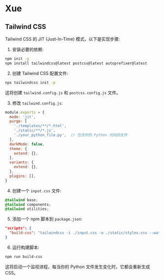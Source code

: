 # Xue

## Tailwind CSS

Tailwind CSS 的 JIT (Just-In-Time) 模式，以下是实现步骤:

1. 安装必要的依赖:

```bash
npm init -y
npm install tailwindcss@latest postcss@latest autoprefixer@latest
```

2. 创建 Tailwind CSS 配置文件:

```bash
npx tailwindcss init -p
```

这将创建 `tailwind.config.js` 和 `postcss.config.js` 文件。

3. 修改 `tailwind.config.js`:

```javascript
module.exports = {
  mode: 'jit',
  purge: [
    './templates/**/*.html',
    './static/**/*.js',
    './your_python_file.py',  // 包含你的 Python 代码的文件
  ],
  darkMode: false,
  theme: {
    extend: {},
  },
  variants: {
    extend: {},
  },
  plugins: [],
}
```

4. 创建一个 `input.css` 文件:

```css
@tailwind base;
@tailwind components;
@tailwind utilities;
```

5. 添加一个 npm 脚本到 `package.json`:

```json
"scripts": {
  "build-css": "tailwindcss -i ./input.css -o ./static/styles.css --watch"
}
```

6. 运行构建脚本:

```bash
npm run build-css
```

这将启动一个监视进程，每当你的 Python 文件发生变化时，它都会重新生成 CSS。